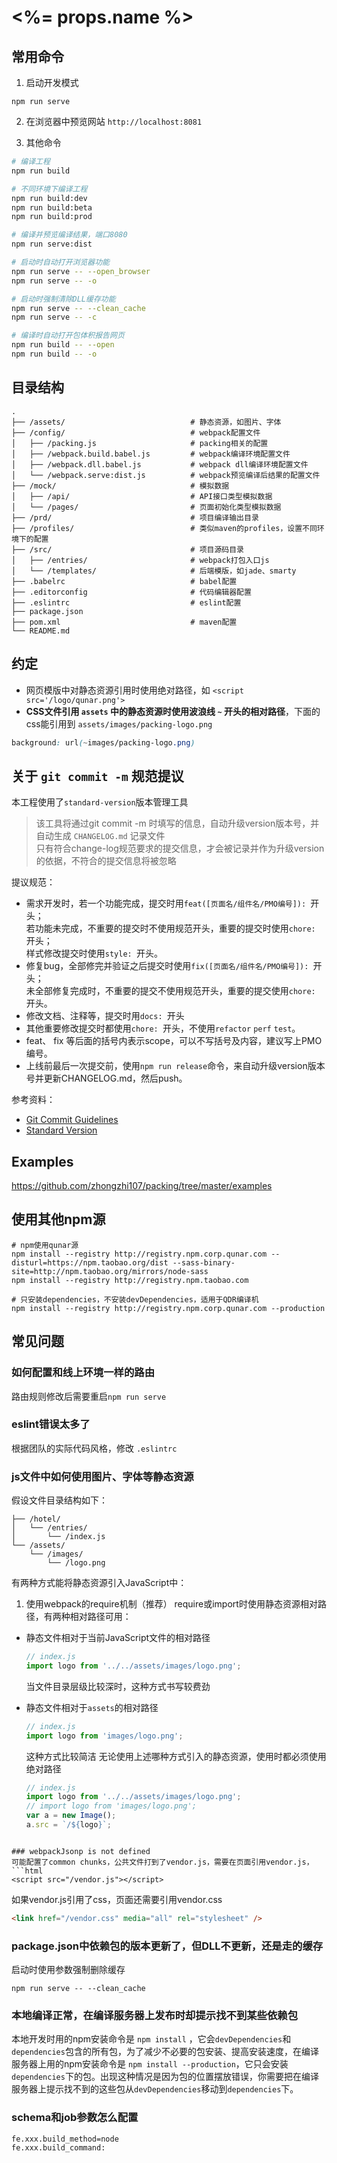 # <%= props.name %>

## 常用命令

1. 启动开发模式
  ```
  npm run serve
  ```

2. 在浏览器中预览网站 `http://localhost:8081`

3. 其他命令
  ```sh
  # 编译工程
  npm run build

  # 不同环境下编译工程
  npm run build:dev
  npm run build:beta
  npm run build:prod

  # 编译并预览编译结果，端口8080
  npm run serve:dist

  # 启动时自动打开浏览器功能
  npm run serve -- --open_browser
  npm run serve -- -o

  # 启动时强制清除DLL缓存功能
  npm run serve -- --clean_cache
  npm run serve -- -c

  # 编译时自动打开包体积报告网页
  npm run build -- --open
  npm run build -- -o
  ```

## 目录结构

```
.
├── /assets/                            # 静态资源，如图片、字体
├── /config/                            # webpack配置文件
│   ├── /packing.js                     # packing相关的配置
│   ├── /webpack.build.babel.js         # webpack编译环境配置文件
│   ├── /webpack.dll.babel.js           # webpack dll编译环境配置文件
│   └── /webpack.serve:dist.js          # webpack预览编译后结果的配置文件
├── /mock/                              # 模拟数据
│   ├── /api/                           # API接口类型模拟数据
│   └── /pages/                         # 页面初始化类型模拟数据
├── /prd/                               # 项目编译输出目录
├── /profiles/                          # 类似maven的profiles，设置不同环境下的配置
├── /src/                               # 项目源码目录
│   ├── /entries/                       # webpack打包入口js
│   └── /templates/                     # 后端模版，如jade、smarty
├── .babelrc                            # babel配置
├── .editorconfig                       # 代码编辑器配置
├── .eslintrc                           # eslint配置
├── package.json
├── pom.xml                             # maven配置
└── README.md                   
```

## 约定
* 网页模版中对静态资源引用时使用绝对路径，如 `<script src='/logo/qunar.png'>`
* **CSS文件引用 `assets` 中的静态资源时使用波浪线 `~` 开头的相对路径**，下面的css能引用到 `assets/images/packing-logo.png`
```css
background: url(~images/packing-logo.png)
```

## 关于 `git commit -m` 规范提议
本工程使用了`standard-version`版本管理工具  
> 该工具将通过git commit -m 时填写的信息，自动升级version版本号，并自动生成 `CHANGELOG.md` 记录文件  
> 只有符合change-log规范要求的提交信息，才会被记录并作为升级version的依据，不符合的提交信息将被忽略  

提议规范：  
- 需求开发时，若一个功能完成，提交时用`feat([页面名/组件名/PMO编号]): `开头；  
  若功能未完成，不重要的提交时不使用规范开头，重要的提交时使用`chore: `开头；  
  样式修改提交时使用`style: `开头。  
- 修复bug，全部修完并验证之后提交时使用`fix([页面名/组件名/PMO编号]): `开头；  
  未全部修复完成时，不重要的提交不使用规范开头，重要的提交使用`chore: `开头。  
- 修改文档、注释等，提交时用`docs: `开头  
- 其他重要修改提交时都使用`chore: `开头，不使用`refactor` `perf` `test`。  
- feat、 fix 等后面的括号内表示scope，可以不写括号及内容，建议写上PMO编号。  
- 上线前最后一次提交前，使用`npm run release`命令，来自动升级version版本号并更新CHANGELOG.md，然后push。  

参考资料：  
- [Git Commit Guidelines](https://github.com/angular/angular.js/blob/master/CONTRIBUTING.md#commit)  
- [Standard Version](https://github.com/conventional-changelog/standard-version)


## Examples
https://github.com/zhongzhi107/packing/tree/master/examples

## 使用其他npm源
```
# npm使用qunar源
npm install --registry http://registry.npm.corp.qunar.com --disturl=https://npm.taobao.org/dist --sass-binary-site=http://npm.taobao.org/mirrors/node-sass
npm install --registry http://registry.npm.taobao.com

# 只安装dependencies，不安装devDependencies，适用于QDR编译机
npm install --registry http://registry.npm.corp.qunar.com --production
```
## 常见问题

### 如何配置和线上环境一样的路由
路由规则修改后需要重启`npm run serve`

### eslint错误太多了
根据团队的实际代码风格，修改 `.eslintrc`

### js文件中如何使用图片、字体等静态资源
假设文件目录结构如下：
```
├── /hotel/
│   └── /entries/
│       └── /index.js
└── /assets/
    └── /images/
        └── /logo.png

```
有两种方式能将静态资源引入JavaScript中：

1. 使用webpack的require机制（推荐）
  require或import时使用静态资源相对路径，有两种相对路径可用：
  - 静态文件相对于当前JavaScript文件的相对路径

    ```js
    // index.js
    import logo from '../../assets/images/logo.png';
    ```
    当文件目录层级比较深时，这种方式书写较费劲
  - 静态文件相对于`assets`的相对路径

    ```js
    // index.js
    import logo from 'images/logo.png';
    ```
    这种方式比较简洁
    无论使用上述哪种方式引入的静态资源，使用时都必须使用绝对路径

    ```js
    // index.js
    import logo from '../../assets/images/logo.png';
    // import logo from 'images/logo.png';
    var a = new Image();
    a.src = `/${logo}`;
  ```

### webpackJsonp is not defined
可能配置了common chunks，公共文件打到了vendor.js，需要在页面引用vendor.js，
```html
<script src="/vendor.js"></script>
```
如果vendor.js引用了css，页面还需要引用vendor.css
```html
<link href="/vendor.css" media="all" rel="stylesheet" />
```

### package.json中依赖包的版本更新了，但DLL不更新，还是走的缓存
启动时使用参数强制删除缓存
```
npm run serve -- --clean_cache
```

### 本地编译正常，在编译服务器上发布时却提示找不到某些依赖包
本地开发时用的npm安装命令是 `npm install` ，它会`devDependencies`和`dependencies`包含的所有包，为了减少不必要的包安装、提高安装速度，在编译服务器上用的npm安装命令是 `npm install --production`，它只会安装`dependencies`下的包。出现这种情况是因为包的位置摆放错误，你需要把在编译服务器上提示找不到的这些包从`devDependencies`移动到`dependencies`下。

### schema和job参数怎么配置
```
fe.xxx.build_method=node
fe.xxx.build_command:
```
